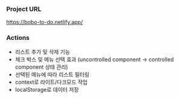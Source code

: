 ### Project URL
https://bobo-to-do.netlify.app/

### Actions
- 리스트 추가 및 삭제 기능
- 체크 박스 및 메뉴 선택 효과 (uncontrolled component -> controlled component 상태 관리)
- 선택된 메뉴에 따라 리스트 필터링
- context로 라이트/다크모드 작업
- localStorage로 데이터 저장